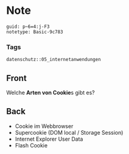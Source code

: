 # Note
```
guid: p~6=4:j-F3
notetype: Basic-9c783
```

### Tags
```
datenschutz::05_internetanwendungen
```

## Front
Welche <b>Arten von Cookie</b>s gibt es?

## Back
<ul>
  <li>Cookie im Webbrowser
  <li>Supercookie (DOM local / Storage Session)
  <li>Internet Explorer User Data
  <li>Flash Cookie
</ul>
